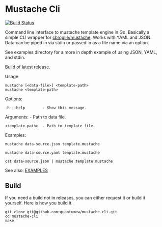 Mustache Cli
============

[![Build Status](https://travis-ci.org/quantumew/mustache-cli.svg?branch=master)](https://travis-ci.org/quantumew/mustache-cli)

Command line interface to mustache template engine in Go.
Basically a simple CLI wrapper for [cbroglie/mustache](https://github.com/cbroglie/mustache).
Works with YAML and JSON. Data can be piped in via stdin or passed in as a file name via an option.

See examples directory for a more in depth example of using JSON, YAML, and stdin.

[Build of latest release.](https://github.com/quantumew/mustache-cli/releases)

Usage:

    mustache [<data-file>] <template-path>
    mustache <template-path>

Options:

    -h --help        - Show this message.

Arguments:
    <data-file>      - Path to data file.

    <template-path>  - Path to template file.

Examples:

    mustache data-source.json template.mustache

    mustache data-source.yaml template.mustache

    cat data-source.json | mustache template.mustache

See also: [EXAMPLES](examples/README.md)


Build
-----

If you need a build not in releases, you can either request it or build it yourself. Here is how you build it.

    git clone git@github.com:quantumew/mustache-cli.git
    cd mustache-cli
    make

